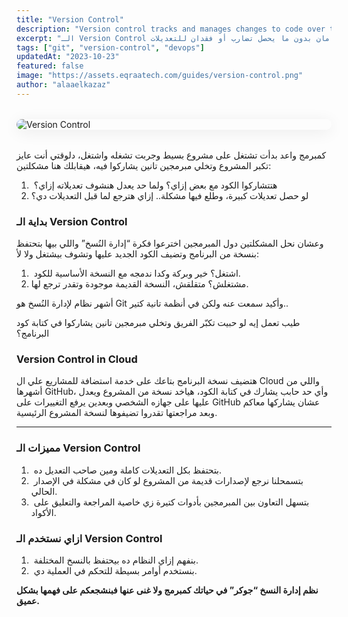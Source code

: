 ```yaml
---
title: "Version Control"
description: "Version control tracks and manages changes to code over time, enabling collaboration, rollback, and parallel development. This guide covers how systems like Git help teams work efficiently and avoid conflicts."
excerpt: "الـ Version Control هو النظام اللي بيساعدك تتتبع تغييرات الكود، ترجع لنسخ سابقة، وتشتغل بأمان بدون ما يحصل تضارب أو فقدان للتعديلات."
tags: ["git", "version-control", "devops"]
updatedAt: "2023-10-23"
featured: false
image: "https://assets.eqraatech.com/guides/version-control.png"
author: "alaaelkazaz"
---
```


<img src="https://assets.eqraatech.com/guides/version-control.png" alt="Version Control" ondragstart="return false;" oncontextmenu="return false;" style="display: block; margin: 2rem auto; border-radius: 1rem; box-shadow: 0 4px 24px 0 rgba(0,0,0,0.08);" />

كمبرمج واعد بدأت تشتغل على مشروع بسيط وجربت تشغله واشتغل، دلوقتي أنت عايز تكبر المشروع وتخلي مبرمجين تانين يشاركوا فيه، هيقابلك هنا مشكلتين: 

1.  هتتشاركوا الكود مع بعض إزاي؟ ولما حد يعدل هنشوف تعديلاته إزاي؟
2. لو حصل تعديلات كبيرة، وطلع فيها مشكلة.. إزاي هترجع لما قبل التعديلات دي؟

### بداية الـ Version Control

وعشان نحل المشكلتين دول المبرمجين اخترعوا فكرة “إدارة النُسخ” واللي بيها بتحتفظ بنسخة من البرنامج وتضيف الكود الجديد عليها وتشوف بيشتغل ولا لأ:

1.  اشتغل؟ خير وبركة وكدا ندمجه مع النسخة الأساسية للكود.
2. مشتغلش؟ متقلقش، النسخة القديمة موجودة وتقدر ترجع لها. 

أشهر نظام لإدارة النُسخ هو Git وأكيد سمعت عنه ولكن في أنظمة تانية كتير..

طيب تعمل إيه لو حبيت تكبّر الفريق وتخلي مبرمجين تانين يشاركوا في كتابة كود البرنامج؟ 

### Version Control in Cloud

هتضيف نسخة البرنامج بتاعك على خدمة استضافة للمشاريع علي ال Cloud واللي من أشهرها GitHub، وأي حد حابب يشارك في كتابة الكود، هياخد نسخة من المشروع ويعدل عليها على جهازه الشخصي وبعدين يرفع التغييرات على GitHub عشان يشاركها معاكم وبعد مراجعتها تقدروا تضيفوها لنسخة المشروع الرئيسية.

---

### مميزات الـ Version Control

1.  بتحتفظ بكل التعديلات كاملة ومين صاحب التعديل ده.
2.  بتسمحلنا نرجع لإصدارات قديمة من المشروع لو كان في مشكلة في الإصدار الحالي.
3.  بتسهل التعاون بين المبرمجين بأدوات كتيرة زي خاصية المراجعة والتعليق على الأكواد.

### ازاي نستخدم الـ Version Control

1.  بنفهم إزاي النظام ده بيحتفظ بالنسخ المختلفة.
2.  بنستخدم أوامر بسيطة للتحكم في العملية دي.

**نظم إدارة النسخ “جوكر” في حياتك كمبرمج ولا غنى عنها فبنشجعكم على فهمها بشكل عميق.**

[  
](https://t.me/eqraatechcom)